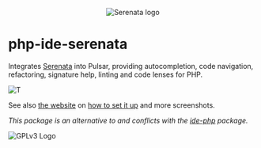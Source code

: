 <p align="center">
<img src="https://serenata.gitlab.io/images/logo.png" alt="Serenata logo"</img>
</p>

# php-ide-serenata

Integrates [Serenata](https://serenata.gitlab.io/) into Pulsar, providing autocompletion, code navigation, refactoring, signature help, linting and code lenses for PHP.

![T](https://serenata.gitlab.io/images/autocompletion.png)

See also [the website](https://serenata.gitlab.io/) on [how to set it up](https://serenata.gitlab.io/#what-do-i-need) and more screenshots.

_This package is an alternative to and conflicts with the [ide-php](https://atom.io/packages/ide-php) package._

![GPLv3 Logo](http://gplv3.fsf.org/gplv3-127x51.png)
